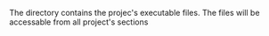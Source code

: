 The directory contains the projec's executable files.
The files will be accessable from all project's sections
